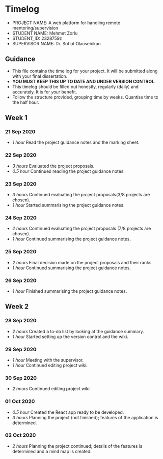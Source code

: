# Timelog

* PROJECT NAME: A web platform for handling remote mentoring/supervision
* STUDENT NAME: Mehmet Zorlu
* STUDENT_ID: 2328759z
* SUPERVISOR NAME: Dr. Sofiat Olaosebikan 

## Guidance

* This file contains the time log for your project. It will be submitted along with your final dissertation.
* **YOU MUST KEEP THIS UP TO DATE AND UNDER VERSION CONTROL.**
* This timelog should be filled out honestly, regularly (daily) and accurately. It is for *your* benefit.
* Follow the structure provided, grouping time by weeks.  Quantise time to the half hour.

## Week 1

### 21 Sep 2020

* *1 hour* Read the project guidance notes and the marking sheet.

### 22 Sep 2020

* *3 hours* Evaluated the project proposals.
* *0.5 hour* Continued reading the project guidance notes.

### 23 Sep 2020

* *3 hours* Continued evaluating the project proposals(3/8 projects are chosen).
* *1 hour* Started summarising the project guidance notes.

### 24 Sep 2020

* *2 hours* Continued evaluating the project proposals (7/8 projects are chosen).
* *1 hour* Continued summarising the project guidance notes.

### 25 Sep 2020

* *2 hours* Final decision made on the project proposals and their ranks.
* *1 hour* Continued summarising the project guidance notes.

### 26 Sep 2020

* *1 hour* Finished summarising the project guidance notes.


## Week 2

### 28 Sep 2020

* *2 hours* Created a to-do list by looking at the guidance summary.
* *1 hour* Started setting up the version control and the wiki.

### 29 Sep 2020

* *1 hour* Meeting with the supervisor.
* *1 hour* Continued editing project wiki.

### 30 Sep 2020

* *2 hours* Continued editing project wiki.

### 01 Oct 2020

* *0.5 hour* Created the React app ready to be developed.
* *3 hours* Planning the project (not finished); features of the application is determined. 

### 02 Oct 2020

* *2 hours* Planning the project continued; details of the features is determined and a mind map is created.
